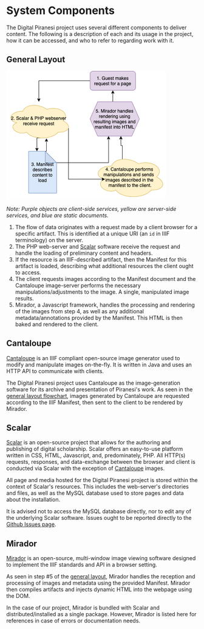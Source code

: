 # System Components

The Digital Piranesi project uses several different components to deliver content.
The following is a description of each and its usage in the project, how it can
be accessed, and who to refer to regarding work with it.

## <span id="general_layout">General Layout</span>

![Flowchart of Data](general_data_flow.png)

*Note: Purple objects are client-side services, yellow are server-side services, and blue are static documents.*

1. The flow of data originates with a request made by a client browser for a specific artifact. This is identified at a unique URI (an ```id``` in IIIF terminology) on the server.  
2. The PHP web-server and [Scalar](#scalar) software receive the request and handle the loading of preliminary content and headers.
3. If the resource is an IIIF-described artifact, then the Manifest for this artifact is loaded, describing what additional resources the client ought to access.
4. The client requests images according to the Manifest document and the Cantaloupe image-server performs the necessary manipulations/adjustments to the image. A single, manipulated image results.
5. Mirador, a Javascript framework, handles the processing and rendering of the images from step 4, as well as any additional metadata/annotations provided by the Manifest. This HTML is then baked and rendered to the client.

## <span id="cantaloupe">Cantaloupe</span>

[Cantaloupe](https://cantaloupe-project.github.io/) is an IIIF compliant open-source image generator used to modify and manipulate images on-the-fly. It is written in Java and uses an HTTP API to communicate with clients.

The Digital Piranesi project uses Cantaloupe as the image-generation software for its archive and presentation of Piranesi's work. As seen in the [general layout flowchart](#general_layout), images generated by Cantaloupe are requested according to the IIIF Manifest, then sent to the client to be rendered by Mirador.

## <span id="scalar">Scalar</span>

[Scalar](https://scalar.me/anvc/scalar/) is an open-source project that allows for the authoring and publishing of digital scholarship. Scalar offers an easy-to-use platform written in CSS, HTML, Javascript, and, predominately, PHP. All HTTP(s) requests, responses, and data-exchange between the browser and client is conducted via Scalar with the exception of [Cantaloupe](#cantaloupe) images.

All page and media hosted for the Digital Piranesi project is stored within the context of Scalar's resources. This includes the web-server's directories and files, as well as the MySQL database used to store pages and data about the installation.

It is advised not to access the MySQL database directly, nor to edit any of the underlying Scalar software. Issues ought to be reported directly to the [Github Issues page](https://github.com/anvc/scalar/issues).

## <span id="mirador">Mirador</span>

[Mirador](https://projectmirador.org/) is an open-source, multi-window image viewing software designed to implement the IIIF standards and API in a browser setting.

As seen in step \#5 of the [general layout](#general_layout), Mirador handles the reception and processing of images and metadata using the provided Manifest. Mirador then compiles artifacts and injects dynamic HTML into the webpage using the DOM.

In the case of our project, Mirador is bundled with Scalar and distributed/installed as a single package. However, Mirador is listed here for references in case of errors or documentation needs.
